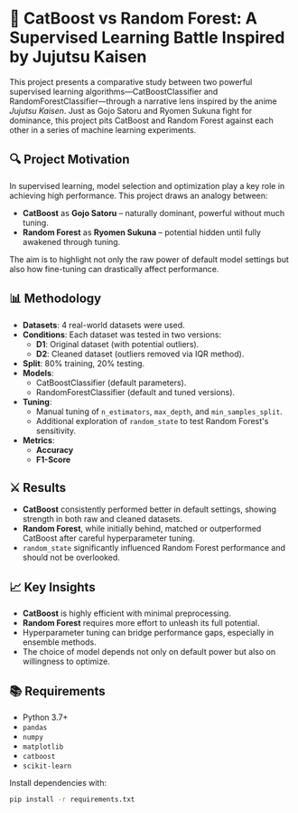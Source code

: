 # 🧠 CatBoost vs Random Forest: A Supervised Learning Battle Inspired by Jujutsu Kaisen

This project presents a comparative study between two powerful supervised learning algorithms—CatBoostClassifier and RandomForestClassifier—through a narrative lens inspired by the anime *Jujutsu Kaisen*. Just as Gojo Satoru and Ryomen Sukuna fight for dominance, this project pits CatBoost and Random Forest against each other in a series of machine learning experiments.

## 🔍 Project Motivation

In supervised learning, model selection and optimization play a key role in achieving high performance. This project draws an analogy between:
- **CatBoost** as **Gojo Satoru** – naturally dominant, powerful without much tuning.
- **Random Forest** as **Ryomen Sukuna** – potential hidden until fully awakened through tuning.

The aim is to highlight not only the raw power of default model settings but also how fine-tuning can drastically affect performance.

## 📊 Methodology

- **Datasets**: 4 real-world datasets were used.
- **Conditions**: Each dataset was tested in two versions:
  - **D1**: Original dataset (with potential outliers).
  - **D2**: Cleaned dataset (outliers removed via IQR method).
- **Split**: 80% training, 20% testing.
- **Models**:
  - CatBoostClassifier (default parameters).
  - RandomForestClassifier (default and tuned versions).
- **Tuning**:
  - Manual tuning of `n_estimators`, `max_depth`, and `min_samples_split`.
  - Additional exploration of `random_state` to test Random Forest's sensitivity.
- **Metrics**:
  - **Accuracy**
  - **F1-Score**

## ⚔️ Results

- **CatBoost** consistently performed better in default settings, showing strength in both raw and cleaned datasets.
- **Random Forest**, while initially behind, matched or outperformed CatBoost after careful hyperparameter tuning.
- `random_state` significantly influenced Random Forest performance and should not be overlooked.

## 📈 Key Insights

- **CatBoost** is highly efficient with minimal preprocessing.
- **Random Forest** requires more effort to unleash its full potential.
- Hyperparameter tuning can bridge performance gaps, especially in ensemble methods.
- The choice of model depends not only on default power but also on willingness to optimize.

## 📚 Requirements

- Python 3.7+
- `pandas`
- `numpy`
- `matplotlib`
- `catboost`
- `scikit-learn`

Install dependencies with:

```bash
pip install -r requirements.txt
